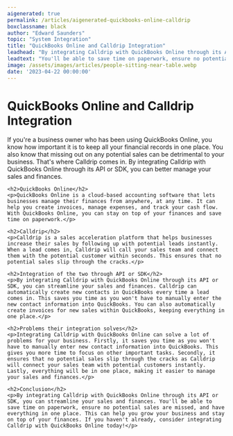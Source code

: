 ```yaml
---
aigenerated: true
permalink: /articles/aigenerated-quickbooks-online-calldrip
boxclassname: black
author: "Edward Saunders"
topic: "System Integration"
title: "QuickBooks Online and Calldrip Integration"
leadhead: "By integrating Calldrip with QuickBooks Online through its API or SDK, you can streamline your sales and finances"
leadtext: "You'll be able to save time on paperwork, ensure no potential sales are missed, and have everything in one place. This can help you grow your business and stay on top of your finances. If you haven't already, consider integrating Calldrip with QuickBooks Online today!"
image: /assets/images/articles/people-sitting-near-table.webp
date: '2023-04-22 00:00:00'
---
```

<div class="arttext">    <h1>QuickBooks Online and Calldrip Integration</h1>
    <p>If you're a business owner who has been using QuickBooks Online, you know how important it is to keep all your financial records in one place. You also know that missing out on any potential sales can be detrimental to your business. That's where Calldrip comes in. By integrating Calldrip with QuickBooks Online through its API or SDK, you can better manage your sales and finances.</p>
    
    <h2>QuickBooks Online</h2>
    <p>QuickBooks Online is a cloud-based accounting software that lets businesses manage their finances from anywhere, at any time. It can help you create invoices, manage expenses, and track your cash flow. With QuickBooks Online, you can stay on top of your finances and save time on paperwork.</p>
    
    <h2>Calldrip</h2>
    <p>Calldrip is a sales acceleration platform that helps businesses increase their sales by following up with potential leads instantly. When a lead comes in, Calldrip will call your sales team and connect them with the potential customer within seconds. This ensures that no potential sales slip through the cracks.</p>
    
    <h2>Integration of the two through API or SDK</h2>
    <p>By integrating Calldrip with QuickBooks Online through its API or SDK, you can streamline your sales and finances. Calldrip can automatically create new contacts in QuickBooks every time a lead comes in. This saves you time as you won't have to manually enter the new contact information into QuickBooks. You can also automatically create invoices for new sales within QuickBooks, keeping everything in one place.</p>
    
    <h2>Problems their integration solves</h2>
    <p>Integrating Calldrip with QuickBooks Online can solve a lot of problems for your business. Firstly, it saves you time as you won't have to manually enter new contact information into QuickBooks. This gives you more time to focus on other important tasks. Secondly, it ensures that no potential sales slip through the cracks as Calldrip will connect your sales team with potential customers instantly. Lastly, everything will be in one place, making it easier to manage your sales and finances.</p>
    
    <h2>Conclusion</h2>
    <p>By integrating Calldrip with QuickBooks Online through its API or SDK, you can streamline your sales and finances. You'll be able to save time on paperwork, ensure no potential sales are missed, and have everything in one place. This can help you grow your business and stay on top of your finances. If you haven't already, consider integrating Calldrip with QuickBooks Online today!</p>
</div>